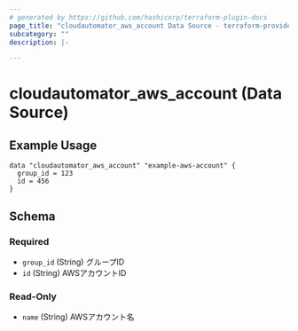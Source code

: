 ```yaml
---
# generated by https://github.com/hashicorp/terraform-plugin-docs
page_title: "cloudautomator_aws_account Data Source - terraform-provider-cloudautomator"
subcategory: ""
description: |-

---
```


# cloudautomator_aws_account (Data Source)

## Example Usage

```hcl
data "cloudautomator_aws_account" "example-aws-account" {
  group_id = 123
  id = 456
}
```

<!-- schema generated by tfplugindocs -->
## Schema

### Required

- `group_id` (String) グループID
- `id` (String) AWSアカウントID

### Read-Only

- `name` (String) AWSアカウント名
